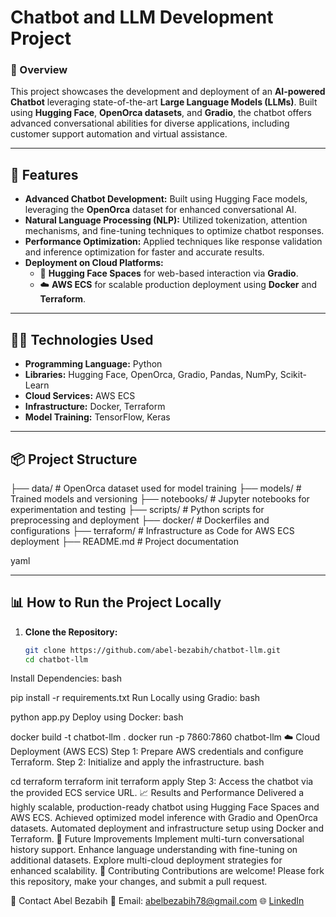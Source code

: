 # Chatbot and LLM Development Project

### 📢 Overview
This project showcases the development and deployment of an **AI-powered Chatbot** leveraging state-of-the-art **Large Language Models (LLMs)**. Built using **Hugging Face**, **OpenOrca datasets**, and **Gradio**, the chatbot offers advanced conversational abilities for diverse applications, including customer support automation and virtual assistance.

---

## 🚀 Features
- **Advanced Chatbot Development:** Built using Hugging Face models, leveraging the **OpenOrca** dataset for enhanced conversational AI.  
- **Natural Language Processing (NLP):** Utilized tokenization, attention mechanisms, and fine-tuning techniques to optimize chatbot responses.  
- **Performance Optimization:** Applied techniques like response validation and inference optimization for faster and accurate results.  
- **Deployment on Cloud Platforms:**  
   - 🚀 **Hugging Face Spaces** for web-based interaction via **Gradio**.  
   - ☁️ **AWS ECS** for scalable production deployment using **Docker** and **Terraform**.  

---

## 🧑‍💻 Technologies Used
- **Programming Language:** Python  
- **Libraries:** Hugging Face, OpenOrca, Gradio, Pandas, NumPy, Scikit-Learn  
- **Cloud Services:** AWS ECS  
- **Infrastructure:** Docker, Terraform  
- **Model Training:** TensorFlow, Keras  

---

## 📦 Project Structure
├── data/ # OpenOrca dataset used for model training ├── models/ # Trained models and versioning ├── notebooks/ # Jupyter notebooks for experimentation and testing ├── scripts/ # Python scripts for preprocessing and deployment ├── docker/ # Dockerfiles and configurations ├── terraform/ # Infrastructure as Code for AWS ECS deployment ├── README.md # Project documentation

yaml


---

## 📊 How to Run the Project Locally
1. **Clone the Repository:**
   ```bash
   git clone https://github.com/abel-bezabih/chatbot-llm.git
   cd chatbot-llm
Install Dependencies:
bash

pip install -r requirements.txt
Run Locally using Gradio:
bash

python app.py
Deploy using Docker:
bash

docker build -t chatbot-llm .
docker run -p 7860:7860 chatbot-llm
☁️ Cloud Deployment (AWS ECS)
Step 1: Prepare AWS credentials and configure Terraform.
Step 2: Initialize and apply the infrastructure.
bash

cd terraform
terraform init
terraform apply
Step 3: Access the chatbot via the provided ECS service URL.
📈 Results and Performance
Delivered a highly scalable, production-ready chatbot using Hugging Face Spaces and AWS ECS.
Achieved optimized model inference with Gradio and OpenOrca datasets.
Automated deployment and infrastructure setup using Docker and Terraform.
📌 Future Improvements
Implement multi-turn conversational history support.
Enhance language understanding with fine-tuning on additional datasets.
Explore multi-cloud deployment strategies for enhanced scalability.
🤝 Contributing
Contributions are welcome! Please fork this repository, make your changes, and submit a pull request.

📩 Contact
Abel Bezabih
📧 Email: [abelbezabih78@gmail.com](mailto:abelbezabih78@gmail.com)
🌐 [LinkedIn]((https://www.linkedin.com/in/abel-bezabih/))
